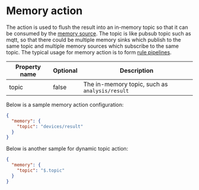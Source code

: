 # Memory action

The action is used to flush the result into an in-memory topic so that it can be consumed by the [memory source](../sources/memory.md). The topic is like pubsub topic such as mqtt, so that there could be multiple memory sinks which publish to the same topic and multiple memory sources which subscribe to the same topic. The typical usage for memory action is to form [rule pipelines](../rule_pipeline.md).

| Property name      | Optional | Description                                                  |
| ------------------ | -------- | ------------------------------------------------------------ |
| topic              | false    | The in-memory topic, such as `analysis/result`                    |

Below is a sample memory action configuration:

```json
{
  "memory": {
    "topic": "devices/result"
  }
}
```

Below is another sample for dynamic topic action:

```json
{
  "memory": {
    "topic": "$.topic"
  }
}
```